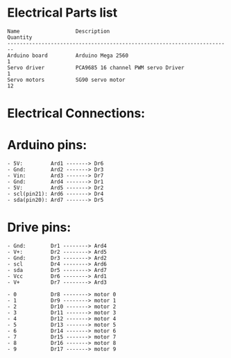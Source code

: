 # Electrical Parts list

    Name	              Description	                                Quantity
    ------------------------------------------------------------------------
    Arduino board	      Arduino Mega 2560	                              1
    Servo driver	      PCA9685 16 channel PWM servo Driver	          1
    Servo motors	      SG90 servo motor	                              12

# Electrical Connections:

  # Arduino pins:
    - 5V:         Ard1 -------> Dr6
    - Gnd:        Ard2 -------> Dr3
    - Vin:        Ard3 -------> Dr7
    - Gnd:        Ard4 -------> Dr1
    - 5V:         Ard5 -------> Dr2
    - scl(pin21): Ard6 -------> Dr4
    - sda(pin20): Ard7 -------> Dr5
    
  # Drive pins:
    - Gnd:        Dr1 --------> Ard4
    - V+:         Dr2 --------> Ard5
    - Gnd:        Dr3 --------> Ard2
    - scl         Dr4 --------> Ard6
    - sda         Dr5 --------> Ard7
    - Vcc         Dr6 --------> Ard1
    - V+          Dr7 --------> Ard3
    
    - 0           Dr8 --------> motor 0
    - 1           Dr9 --------> motor 1
    - 2           Dr10 -------> motor 2
    - 3           Dr11 -------> motor 3
    - 4           Dr12 -------> motor 4
    - 5           Dr13 -------> motor 5
    - 6           Dr14 -------> motor 6
    - 7           Dr15 -------> motor 7
    - 8           Dr16 -------> motor 8
    - 9           Dr17 -------> motor 9
